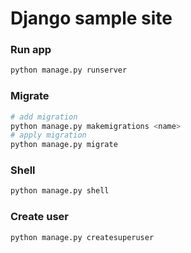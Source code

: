 # Django sample site

### Run app

```bash
python manage.py runserver
```

### Migrate

```bash
# add migration
python manage.py makemigrations <name>
# apply migration
python manage.py migrate
```

### Shell

```bash
python manage.py shell
```

### Create user

```bash
python manage.py createsuperuser
```
